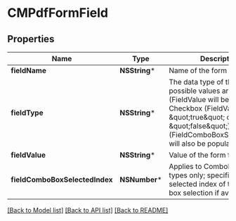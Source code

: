 # CMPdfFormField

## Properties
Name | Type | Description | Notes
------------ | ------------- | ------------- | -------------
**fieldName** | **NSString*** | Name of the form field | [optional] 
**fieldType** | **NSString*** | The data type of the field; possible values are Text (FieldValue will be a string), Checkbox (FieldValue can be \&quot;true\&quot; or \&quot;false\&quot;), ComboBox (FieldComboBoxSelectedIndex will also be populated), Other | [optional] 
**fieldValue** | **NSString*** | Value of the form field | [optional] 
**fieldComboBoxSelectedIndex** | **NSNumber*** | Applies to ComboBox field types only; specifies the selected index of the combo box selection if available | [optional] 

[[Back to Model list]](../README.md#documentation-for-models) [[Back to API list]](../README.md#documentation-for-api-endpoints) [[Back to README]](../README.md)


